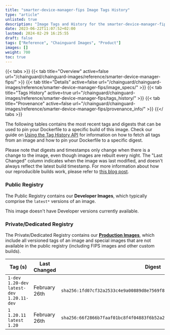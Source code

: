 ```yaml
---
title: "smarter-device-manager-fips Image Tags History"
type: "article"
unlisted: true
description: "Image Tags and History for the smarter-device-manager-fips Chainguard Image"
date: 2023-06-22T11:07:52+02:00
lastmod: 2024-02-29 16:25:55
draft: false
tags: ["Reference", "Chainguard Images", "Product"]
images: []
weight: 700
toc: true
---
```


{{< tabs >}}
{{< tab title="Overview" active=false url="/chainguard/chainguard-images/reference/smarter-device-manager-fips/" >}}
{{< tab title="Details" active=false url="/chainguard/chainguard-images/reference/smarter-device-manager-fips/image_specs/" >}}
{{< tab title="Tags History" active=true url="/chainguard/chainguard-images/reference/smarter-device-manager-fips/tags_history/" >}}
{{< tab title="Provenance" active=false url="/chainguard/chainguard-images/reference/smarter-device-manager-fips/provenance_info/" >}}
{{</ tabs >}}

The following tables contains the most recent tags and digests that can be used to pin your Dockerfile to a specific build of this image. Check our guide on [Using the Tag History API](/chainguard/chainguard-images/using-the-tag-history-api/) for information on how to fetch all tags from an image and how to pin your Dockerfile to a specific digest.

Please note that digests and timestamps only change when there is a change to the image, even though images are rebuilt every night. The "Last Changed" column indicates when the image was last modified, and doesn't always reflect the latest build timestamp. For more information about how our reproducible builds work, please refer to [this blog post](https://www.chainguard.dev/unchained/reproducing-chainguards-reproducible-image-builds).

### Public Registry
The Public Registry contains our **Developer Images**, which typically comprise the `latest*` versions of an image.

This image doesn't have Developer versions currently available.

### Private/Dedicated Registry
The Private/Dedicated Registry contains our **[Production Images](https://www.chainguard.dev/chainguard-images)**, which include all versioned tags of an image and special images that are not available in the public registry (including FIPS images and other custom builds).

| Tag (s)                                        | Last Changed  | Digest                                                                    |
|------------------------------------------------|---------------|---------------------------------------------------------------------------|
|  `1-dev` `1.20-dev` `latest-dev` `1.20.11-dev` | February 26th | `sha256:1fd07cf32a2533c4e9a00889d8e7569f8faac3841dfa751a72397e27d3773b80` |
|  `1` `1.20.11` `latest` `1.20`                 | February 26th | `sha256:66f2866b7faaf01bc8f4f04883f6b52a27880af5892c9b35124bf273ac61ca9c` |

